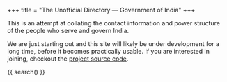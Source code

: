 +++
title = "The Unofficial Directory — Government of India"
+++

This is an attempt at collating the contact information and power structure of
the people who serve and govern India.

We are just starting out and this site will likely be under development for a long time,
before it becomes practically usable. If you are interested in joining, checkout
the [project source code](https://github.com/arunkd13/directory-gov-in).

{{ search() }}
